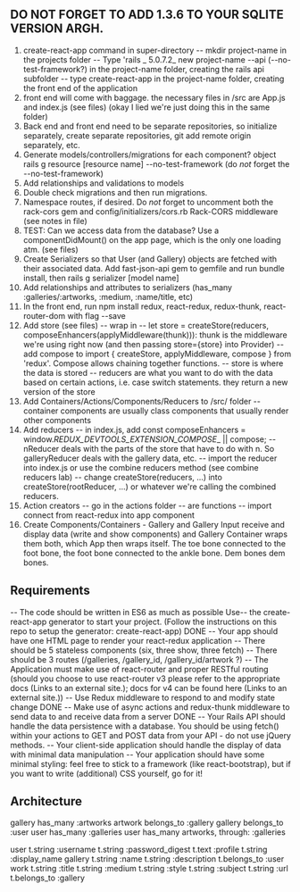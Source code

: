 ## **DO NOT FORGET TO ADD 1.3.6 TO YOUR SQLITE VERSION ARGH.**
1. create-react-app command in super-directory
    -- mkdir project-name in the projects folder
    -- Type 'rails _ 5.0.7.2_ new project-name --api (--no-test-framework?) in the project-name folder, creating the rails api subfolder
    -- type create-react-app in the project-name folder, creating the front end of the application
2. front end will come with baggage. the necessary files in /src are App.js and index.js (see files) (okay I lied we're just doing this in the same folder)
3. Back end and front end need to be separate repositories, so initialize separately, create separate repositories, git add remote origin separately, etc.
4. Generate models/controllers/migrations for each component? object rails g resource [resource name] --no-test-framework (do *not* forget the --no-test-framework)
5. Add relationships and validations to models
6. Double check migrations and then run migrations.
7. Namespace routes, if desired. Do *not* forget to uncomment both the rack-cors gem and config/initializers/cors.rb Rack-CORS middleware (see notes in file)
8. TEST: Can we access data from the database? Use a componentDidMount() on the app page, which is the only one loading atm. (see files)
9. Create Serializers so that User (and Gallery) objects are fetched with their associated data. Add fast-json-api gem to gemfile and run bundle install, then rails g serializer [model name]
10. Add relationships and attributes to serializers (has_many :galleries/:artworks, :medium, :name/title, etc)
11. In the front end, run npm install redux, react-redux, redux-thunk, react-router-dom with flag --save 
12. Add store (see files)
    -- wrap <App /> in <Provider>
    -- let store = createStore(reducers, composeEnhancers(applyMiddleware(thunk))): thunk is the middleware we're using right now (and then passing store={store} into Provider)
    -- add compose to import { createStore, applyMiddleware, compose } from 'redux'. Compose allows chaining together functions.
    -- store is where the data is stored
    -- reducers are what you want to do with the data based on certain actions, i.e. case switch statements. they return a new version of the store
13. Add Containers/Actions/Components/Reducers to /src/ folder
    -- container components are usually class components that usually render other components
14. Add reducers
    -- in index.js, add const composeEnhancers = window._REDUX_DEVTOOLS_EXTENSION_COMPOSE__ || compose;
    -- nReducer deals with the parts of the store that have to do with n. So galleryReducer deals with the gallery data, etc.
    -- import the reducer into index.js or use the combine reducers method (see combine reducers lab)
    -- change createStore(reducers, ...) into createStore(rootReducer, ...) or whatever we're calling the combined reducers.
15. Action creators 
    -- go in the actions folder
    -- are functions
    -- import connect from react-redux into app component
16. Create Components/Containers - Gallery and Gallery Input receive and display data (write and show components) and Gallery Container wraps them both, which App then wraps itself. The toe bone connected to the foot bone, the foot bone connected to the ankle bone. Dem bones dem bones. 

## Requirements
-- The code should be written in ES6 as much as possible
Use--  the create-react-app generator to start your project. (Follow the instructions on this repo to setup the generator: create-react-app) DONE
-- Your app should have one HTML page to render your react-redux application
-- There should be 5 stateless components (six, three show, three fetch)
-- There should be 3 routes (/galleries, /gallery_id, /gallery_id/artwork ?)
-- The Application must make use of react-router and proper RESTful routing (should you choose to use react-router v3 please refer to the appropriate docs (Links to an external site.); docs for v4 can be found here (Links to an external site.))
-- Use Redux middleware to respond to and modify state change DONE
-- Make use of async actions and redux-thunk middleware to send data to and receive data from a server DONE
-- Your Rails API should handle the data persistence with a database. You should be using fetch() within your actions to GET and POST data from your API - do not use jQuery methods.
-- Your client-side application should handle the display of data with minimal data manipulation
-- Your application should have some minimal styling: feel free to stick to a framework (like react-bootstrap), but if you want to write (additional) CSS yourself, go for it!

## Architecture
gallery has_many :artworks
artwork belongs_to :gallery
gallery belongs_to :user
user has_many :galleries
user has_many artworks, through: :galleries

user
    t.string :username
    t.string :password_digest 
    t.text :profile
    t.string :display_name
gallery
    t.string :name 
    t.string :description 
    t.belongs_to :user 
work
    t.string :title
    t.string :medium
    t.string :style 
    t.string :subject
    t.string :url
    t.belongs_to :gallery
    

